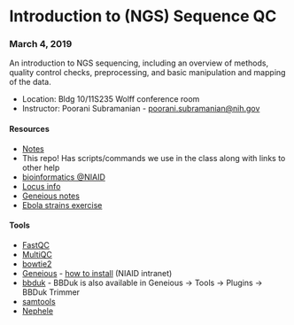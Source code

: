 # Introduction to (NGS) Sequence QC

### March 4, 2019

An introduction to NGS sequencing, including an overview of methods, quality
control checks, preprocessing, and basic manipulation and mapping of the
data.

- Location: Bldg 10/11S235  Wolff conference room
- Instructor: Poorani Subramanian - poorani.subramanian@nih.gov

#### Resources
- [Notes](notes/sequence_qc_class.md)
- This repo!  Has scripts/commands we use in the class along with links to other help
- [bioinformatics @NIAID](https://bioinformatics.niaid.nih.gov/) 
- [Locus info](notes/locus.md)
- [Geneious notes](notes/geneious.md)
- [Ebola strains exercise](notes/ebov.md)

#### Tools
- [FastQC](https://www.bioinformatics.babraham.ac.uk/projects/fastqc/)
- [MultiQC](https://multiqc.info/)
- [bowtie2](http://bowtie-bio.sourceforge.net/bowtie2/index.shtml)
- [Geneious](https://support.geneious.com/hc/en-us) - [how to install](http://inside.niaid.nih.gov/topic/IT/support/software/Pages/geneious.aspx) (NIAID intranet)
- [bbduk](https://jgi.doe.gov/data-and-tools/bbtools/bb-tools-user-guide/bbduk-guide/) - BBDuk is also available in Geneious -> Tools -> Plugins -> BBDuk Trimmer
- [samtools](http://www.htslib.org/doc/samtools.html)
- [Nephele](https://nephele.niaid.nih.gov/)

  

